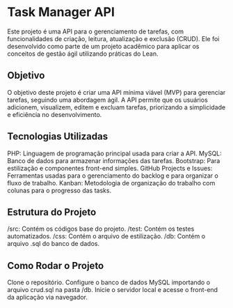 # Task Manager API
Este projeto é uma API para o gerenciamento de tarefas, com funcionalidades de criação, leitura, atualização e exclusão (CRUD). Ele foi desenvolvido como parte de um projeto acadêmico para aplicar os conceitos de gestão ágil utilizando práticas do Lean.

## Objetivo
O objetivo deste projeto é criar uma API mínima viável (MVP) para gerenciar tarefas, seguindo uma abordagem ágil. A API permite que os usuários adicionem, visualizem, editem e excluam tarefas, priorizando a simplicidade e eficiência no desenvolvimento.

## Tecnologias Utilizadas
PHP: Linguagem de programação principal usada para criar a API.
MySQL: Banco de dados para armazenar informações das tarefas.
Bootstrap: Para estilização e componentes front-end simples.
GitHub Projects e Issues: Ferramentas usadas para o gerenciamento do backlog e para organizar o fluxo de trabalho.
Kanban: Metodologia de organização do trabalho com colunas para o progresso das tasks.

## Estrutura do Projeto
/src: Contém os códigos base do projeto.
/test: Contém os testes automatizados.
/css: Contém o arquivo de estilização.
/db: Contém o arquivo .sql do banco de dados.

## Como Rodar o Projeto
Clone o repositório.
Configure o banco de dados MySQL importando o arquivo crud.sql na pasta /db.
Inicie o servidor local e acesse o front-end da aplicação via navegador.


